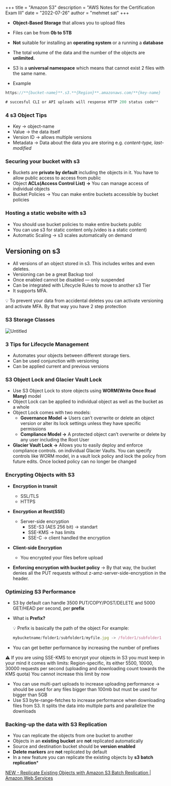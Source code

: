 +++
title = "Amazon S3"
description = "AWS Notes for the Certification Exam III"
date = "2022-07-26"
author = "mehmet sat"
+++

- **Object-Based Storage** that allows you to upload files
- Files can be from **0b to 5TB**
- **Not** suitable for installing an **operating system** or a running a **database**
- The total volume of the data and the number of the objects are **unlimited.**

- S3 is a **universal namespace** which means that cannot exist 2 files with the same name.
- Example

```jsx
https://**{bucket-name}**.s3.**{Region}**.amazonaws.com/**{key-name}

# succesful CLI or API uploads will response HTTP 200 status code**
```

### 4 s3 Object Tips

- Key → object-name
- Value → the data itself
- Version ID → allows multiple versions
- Metadata → Data about the data you are storing e.g. *content-type, last-modified*

### Securing your bucket with s3

- Buckets are **private by default** including the objects in it. You have to allow public access to access from public
- Object **ACLs(Access Control List) →**  You can manage access of individual objects
- Bucket Policies → You can make entire buckets accessible by bucket policies

### Hosting a static website with s3

- You should use bucket policies to make entire buckets public
- You can use s3 for static content only.(video is a static content)
- Automatic Scaling → s3 scales automatically on demand

## Versioning on s3

- All versions of an object stored in s3. This includes writes and even deletes.
- Versioning can be a great Backup tool
- Once enabled cannot be disabled — only suspended
- Can be integrated with Lifecycle Rules to move to another s3 Tier
- It supports MFA.

<aside>
💡 To prevent your data from accidental deletes you can activate versioning and activate MFA. By that way you have 2 step protection

</aside>

### S3 Storage Classes

![Untitled](https://s3-us-west-2.amazonaws.com/secure.notion-static.com/f96f171a-282f-46f9-867c-f808a9982889/Untitled.png)

### 3 Tips for Lifecycle Management

- Automates your objects between different storage tiers.
- Can be used conjunction with versioning
- Can be applied current and previous versions

### S3 Object Lock and Glacier Vault Lock

- Use S3 Object Lock to store objects using **WORM(Write Once Read Many)** model
- Object Lock can be applied to individual object as well as the bucket as a whole
- Object Lock comes with two models:
    - **Governance Model** **→** Users can’t overwrite or delete an object version or alter its lock settings unless they have specific permissions
    - **Compliance Model →** A protected object can’t overwrite or delete by any user including the Root User
- **Glacier Vault Lock →** Allows you to easily deploy and enforce compliance controls. on individual Glacier Vaults. You can specify controls like WORM model, in a vault lock policy and lock the policy from future edits. Once locked policy can no longer be changed

### Encrypting Objects with S3

- **Encryption in transit**
    - SSL/TLS
    - HTTPS

 

- **Encryption at Rest(SSE)**
    - Server-side encryption
        - SSE-S3 (AES 256 bit) → standart
        - SSE-KMS → has limits
        - SSE-C → client handled the encryption

- **Client-side Encryption**
    - You encrypted your files before upload

- **Enforcing encryption with bucket policy** → By that way, the bucket denies all the PUT requests without z-amz-server-side-encryption in the header.

### Optimizing S3 Performance

- S3 by default can handle 3500 PUT/COPY/POST/DELETE and 5000 GET/HEAD per second, per **prefix**
- What is **Prefix?**
    
    <aside>
    💡 Prefix is basically the path of the object 
    For example:
    
    </aside>
    
    ```jsx
    mybucketname/folder1/subfolder1/myfile.jpg -> /folder1/subfolder1
    ```
    
- You can get better performance by increasing the number of prefixes

<aside>
⚠️ If you are using SSE-KMS to encrypt your objects in S3 you must keep in your mind it comes with limits:
Region-specific, its either 5500, 10000, 30000 requests per second (uploading and downloading count towards the KMS quota)
You cannot increase this limit by now

</aside>

- You can use multi-part uploads to increase uploading performance → should be used for any files bigger than 100mb but must be used for bigger than 5GB
- Use S3 byte-range-fetches to increase performance when downloading files from S3. It splits the data into multiple parts and parallelize the downloads

### Backing-up the data with S3 Replication

- You can replicate the objects from one bucket to another
- Objects in an **existing bucket** are **not** replicated automatically
- Source and destination bucket should be **version enabled**
- **Delete markers** are **not** replicated by default
- In a new feature you can replicate the existing objects by **s3 batch replication***

[NEW - Replicate Existing Objects with Amazon S3 Batch Replication | Amazon Web Services](https://aws.amazon.com/blogs/aws/new-replicate-existing-objects-with-amazon-s3-batch-replication/)